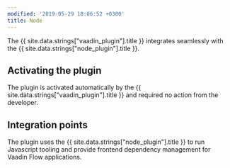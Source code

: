 ```yaml
---
modified: '2019-05-29 18:06:52 +0300'
title: Node
---
```


The {{ site.data.strings["vaadin_plugin"].title }} integrates seamlessly with the {{ site.data.strings["node_plugin"].title }}.

## Activating the plugin

The plugin is activated automatically by the {{ site.data.strings["vaadin_plugin"].title }} and required no action from the developer.

## Integration points

The plugin uses the {{ site.data.strings["node_plugin"].title }} to run Javascript tooling and provide frontend dependency management
for Vaadin Flow applications.